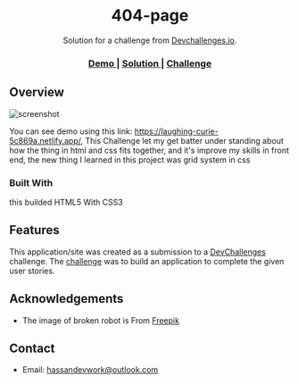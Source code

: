 <!-- Please update value in the {}  -->

<h1 align="center">404-page</h1>

<div align="center">
   Solution for a challenge from  <a href="http://devchallenges.io" target="_blank">Devchallenges.io</a>.
</div>

<div align="center">
  <h3>
    <a href="https://laughing-curie-5c869a.netlify.app/">
      Demo
    </a>
    <span> | </span>
    <a href="https://github.com/HassanDevWork/404-page">
      Solution
    </a>
    <span> | </span>
    <a href="https://devchallenges.io/challenges/wBunSb7FPrIepJZAg0sY">
      Challenge
    </a>
  </h3>
</div>

<!-- OVERVIEW -->

## Overview

![screenshot](https://i.ibb.co/wMwRypH/404-page.png)

You can see demo using this link: https://laughing-curie-5c869a.netlify.app/, 
This Challenge let my get batter under standing about how the thing in html and css fits together, and it's improve my skills in front end, the new thing I learned in this project was grid system in css

### Built With

<!-- This section should list any major frameworks that you built your project using. Here are a few examples.-->

this builded HTML5 With CSS3 

## Features

<!-- List the features of your application or follow the template. Don't share the figma file here :) -->

This application/site was created as a submission to a [DevChallenges](https://devchallenges.io/challenges) challenge. The [challenge](https://devchallenges.io/challenges/wBunSb7FPrIepJZAg0sY) was to build an application to complete the given user stories.


## Acknowledgements

<!-- This section should list any articles or add-ons/plugins that helps you to complete the project. This is optional but it will help you in the future. For exmpale -->

- The image of broken robot is From [Freepik](https://www.freepik.com/free-vector/oops-404-error-with-broken-robot-concept-illustration_13315300.htm#page=1&query=404&position=4)

## Contact

- Email: hassandevwork@outlook.com
